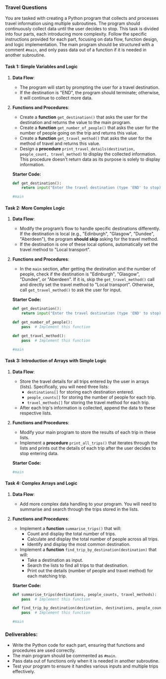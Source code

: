 ### Travel Questions
You are tasked with creating a Python program that collects and processes travel information using multiple subroutines. The program should continuously collect data until the user decides to stop. This task is divided into four parts, each introducing more complexity. Follow the specific instructions provided for each part, focusing on data flow, function design, and logic implementation. The main program should be structured with a comment `#main`, and only pass data out of a function if it is needed in another subroutine.

#### **Task 1: Simple Variables and Logic**
1. **Data Flow**: 
   - The program will start by prompting the user for a travel destination.
   - If the destination is "END", the program should terminate; otherwise, it will continue to collect more data.
2. **Functions and Procedures**: 
   - Create a **function** `get_destination()` that asks the user for the destination and returns the value to the main program.
   - Create a **function** `get_number_of_people()` that asks the user for the number of people going on the trip and returns this value.
   - Create a **function** `get_travel_method()` that asks the user for the method of travel and returns this value.
   - Design a **procedure** `print_travel_details(destination, people_count, travel_method)` to display the collected information. This procedure doesn't return data as its purpose is solely to display information.

   **Starter Code:**
   ```python
   def get_destination():
       return input("Enter the travel destination (type 'END' to stop): ")

   #main
   ```

#### **Task 2: More Complex Logic**
1. **Data Flow**: 
   - Modify the program’s flow to handle specific destinations differently. If the destination is local (e.g., "Edinburgh", "Glasgow", "Dundee", "Aberdeen"), the program **should skip** asking for the travel method.
   - If the destination is one of these local options, automatically set the travel method to "Local transport".
2. **Functions and Procedures**:
   - In the `main` section, after getting the destination and the number of people, check if the destination is "Edinburgh", "Glasgow", "Dundee", or "Aberdeen". If it is, skip the `get_travel_method()` call and directly set the travel method to "Local transport". Otherwise, call `get_travel_method()` to ask the user for input.

   **Starter Code:**
   ```python
   def get_destination():
       return input("Enter the travel destination (type 'END' to stop): ")

   def get_number_of_people():
       pass  # Implement this function

   def get_travel_method():
       pass  # Implement this function

   #main
   ```

#### **Task 3: Introduction of Arrays with Simple Logic**
1. **Data Flow**:
   - Store the travel details for all trips entered by the user in arrays (lists). Specifically, you will need three lists:
     - `destinations[]` for storing each destination entered.
     - `people_counts[]` for storing the number of people for each trip.
     - `travel_methods[]` for storing the travel method for each trip.
   - After each trip's information is collected, append the data to these respective lists.

2. **Functions and Procedures**:
   - Modify your main program to store the results of each trip in these lists. 
   - Implement a **procedure** `print_all_trips()` that iterates through the lists and prints out the details of each trip after the user decides to stop entering data.

   **Starter Code:**
   ```python
   #main
   ```

#### **Task 4: Complex Arrays and Logic**
1. **Data Flow**:
   - Add more complex data handling to your program. You will need to summarise and search through the trips stored in the lists.
2. **Functions and Procedures**:
   - Implement a **function** `summarise_trips()` that will:
     - Count and display the total number of trips.
     - Calculate and display the total number of people across all trips.
     - Identify and display the most common destination.
   - Implement a **function** `find_trip_by_destination(destination)` that will:
     - Take a destination as input.
     - Search the lists to find all trips to that destination.
     - Print out the details (number of people and travel method) for each matching trip.

   **Starter Code:**
   ```python
   def summarise_trips(destinations, people_counts, travel_methods):
       pass  # Implement this function

   def find_trip_by_destination(destination, destinations, people_counts, travel_methods):
       pass  # Implement this function

   #main
   ```

### Deliverables:
- Write the Python code for each part, ensuring that functions and procedures are used correctly.
- The main program should be commented as `#main`.
- Pass data out of functions only when it is needed in another subroutine.
- Test your program to ensure it handles various inputs and multiple trips effectively.